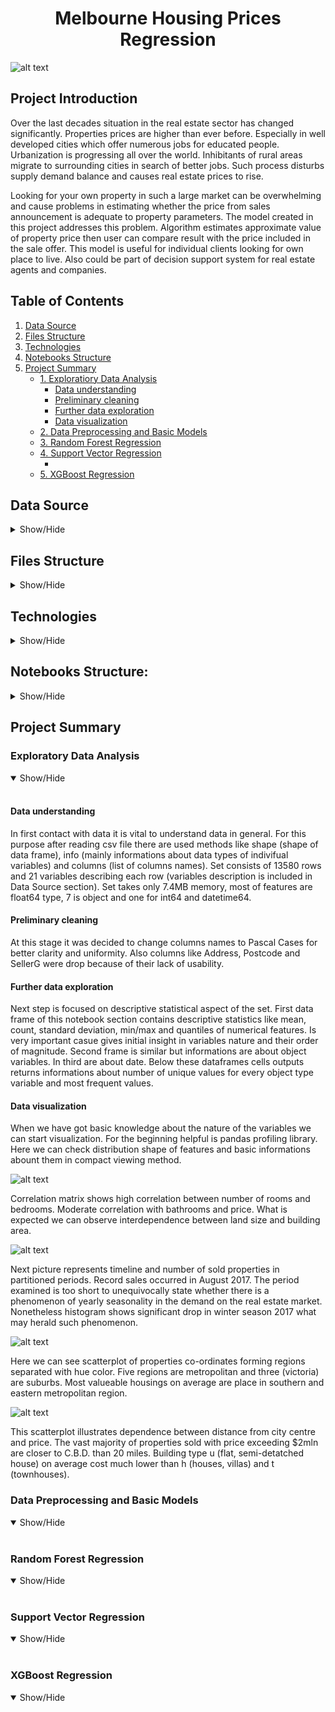 <h1 align='center'>Melbourne Housing Prices Regression</h1>

![alt text](https://github.com/vanquies/HousingPrices/blob/master/Images/Melbourne.png)

## Project Introduction

Over the last decades situation in the real estate sector has changed significantly. Properties prices are higher than ever before. 
Especially in well developed cities which offer numerous jobs for educated people. Urbanization is progressing all over the world. 
Inhibitants of rural areas migrate to surrounding cities in search of better jobs. Such process disturbs supply demand balance and causes real estate prices to rise.
<br>

Looking for your own property in such a large market can be overwhelming and cause problems in estimating whether the price from sales announcement 
is adequate to property parameters. The model created in this project addresses this problem. Algorithm estimates approximate value of property price 
then user can compare result with the price included in the sale offer. This model is useful for individual clients looking for own place to live. 
Also could be part of decision support system for real estate agents and companies. 

## Table of Contents

1. [ Data Source ](#Data_Source)
2. [ Files Structure ](#Files_Structure)
3. [ Technologies ](#Technologies)    
4. [ Notebooks Structure ](#Notebooks_Structure)
4. [ Project Summary ](#Project_Summary)
   * [ 1. Exploratiory Data Analysis ](#EDA)
       * [ Data understanding ](#Data_Understanding)
       * [ Preliminary cleaning ](#Preliminary_Cleaning)
       * [ Further data exploration ](#Further_Data_Exploration)
       * [ Data visualization ](#Data_Visualization)
   * [ 2. Data Preprocessing and Basic Models ](#DPandBM) 
   * [ 3. Random Forest Regression ](#RFR)
   * [ 4. Support Vector Regression ](#SVR)
       * [  ](#)
   * [ 5. XGBoost Regression ](#XGB)

## Data Source
<details>
<a name="Data_Source"></a>
<summary>Show/Hide</summary>
<br>

Whole project is based on [dataset](https://www.kaggle.com/datasets/dansbecker/melbourne-housing-snapshot) named Melourne Housing Snapshot from kaggle.com. 
This csv file is a snapshot of a [dataset created by Tony Pino](https://www.kaggle.com/datasets/anthonypino/melbourne-housing-market). Data was scraped from 
publicly available results posted every week from Domain.com.au and cleaned. The dataset includes Address, Type of Real estate, Suburb, Method of Selling, 
Rooms, Price, Real Estate Agent, Date of Sale and distance from C.B.D (central business district). 

### Features description:

Rooms: Number of rooms

Price: Price in dollars

Method: S - property sold; SP - property sold prior; PI - property passed in; PN - sold prior not disclosed; SN - sold not disclosed; NB - no bid; VB - vendor bid; W - withdrawn prior to auction; SA - sold after auction; SS - sold after auction price not disclosed. N/A - price or highest bid not available.

Type: br - bedroom(s); h - house,cottage,villa, semi,terrace; u - unit, duplex; t - townhouse; dev site - development site; o res - other residential.

SellerG: Real Estate Agent

Date: Date sold

Distance: Distance from CBD

Regionname: General Region (West, North West, North, North east …etc)

Propertycount: Number of properties that exist in the suburb.

Bedroom2 : Scraped # of Bedrooms (from different source)

Bathroom: Number of Bathrooms

Car: Number of carspots

Landsize: Land Size

BuildingArea: Building Size

CouncilArea: Governing council for the area
</details>

## Files Structure
<details>
<a name="Files_Structure"></a>
<summary>Show/Hide</summary>
<br>
    
* <strong>[ Data ](https://github.com/vanquies/HousingPrices/tree/master/Data)</strong>: folder containing all data files
    * <strong>HousingCleaned.csv</strong>: data after cleaning
    * <strong>PreparedFeatures.csv</strong>: dataframe of variables (columns names needed in feature importance check)
    * <strong>X_test.csv</strong>: features of test data
    * <strong>X_train.csv</strong>: features of training data
    * <strong>melb_data.csv</strong>: raw imported data from kaggle
    * <strong>y_test.csv</strong>: labels of test data
    * <strong>y_train.csv</strong>: labels of training data
* <strong>[ Images ](https://github.com/vanquies/HousingPrices/tree/master/Images)</strong>: folder with images used for README
* <strong>[ Models ](https://github.com/vanquies/HousingPrices/tree/master/Models)</strong>: folder containing saved models
* <strong>[ Workspace ](https://github.com/vanquies/HousingPrices/tree/master/Workspace)</strong>: folder containing all notebooks created in this project
    * <strong>01_ExploratoryDataAnalysis.ipynb</strong>
    * <strong>02_DataPreprocessing&BasicModels.ipynb</strong>
    * <strong>03_RandomForrestRegression.ipynb</strong>
    * <strong>04_SupportVectorRegression.ipynb</strong>
    * <strong>05_XGBoostRegression.ipynb</strong>
    * <strong>Functions.ipynb</strong>
</details>

## Technologies
<details>
<a name="Technologies"></a>
<summary>Show/Hide</summary>
<br>

* <strong>Matplotlib</strong>
* <strong>Numpy</strong>
* <strong>Pandas</strong>
* <strong>Python</strong>
* <strong>Scikit-Learn</strong>
* <strong>Seaborn</strong>
* <strong>XGBoost</strong>
</details>

## Notebooks Structure:
<details>
<a name="Notebooks_Structure"></a>
<summary>Show/Hide</summary>
<br>
    
1. [Exploratory Data Analysis](https://nbviewer.org/github/vanquies/HousingPrices/blob/master/Workspace/01_ExploratoryDataAnalysis.ipynb)
   * 1.1 Imports
   * 1.2 Data understanding
   * 1.3 Preliminary cleaning
   * 1.4 Further data exploration
   * 1.5 Data visualization

2. [Data Preprocessing and Basic Models](https://nbviewer.org/github/vanquies/HousingPrices/blob/master/Workspace/02_DataPreprocessing%26BasicModels.ipynb)
   * 2.1 Imports
   * 2.2 Data preprocessing
   * 2.3 Basic models training

3. [Random Forest Regression](https://nbviewer.org/github/vanquies/HousingPrices/blob/master/Workspace/03_RandomForestRegression.ipynb)
   * 3.1 Imports
   * 3.2 Learning process visualization
   * 3.3 Hyperparameters tuning
   * 3.4 Tuned model evaluation

4. [Support Vector Regression](https://nbviewer.org/github/vanquies/HousingPrices/blob/master/Workspace/04_SupportVectorRegression.ipynb)
   * 4.1 Imports
   * 4.2 Learning process visualization
   * 4.3 Hyperparameters tuning
   * 4.4 Tuned model evaluation
    
5. [XGBoost Regression](https://nbviewer.org/github/vanquies/HousingPrices/blob/master/Workspace/05_XGBoostRegression.ipynb)
    * 5.1 Imports
    * 5.2 Ploting learning curve, model scalability and performance
    * 5.3 Hyperparameter tuning
    * 5.4 Tuned model evaluation
    * 5.5 Back to real prices
</details>  
   
<a name="Project_Summary"></a>
## Project Summary


<a name="EDA"></a>
### Exploratory Data Analysis
<details open>
<summary>Show/Hide</summary>
<br>

<a name="Data_Understanding"></a>
#### Data understanding

In first contact with data it is vital to understand data in general. For this purpose after reading csv file there are used methods like shape (shape of data frame), 
info (mainly informations about data types of indivifual variables) and columns (list of columns names). Set consists of 13580 rows and 21 variables describing 
each row (variables description is included in Data Source section). Set takes only 7.4MB memory, most of features are float64 type, 7 is object and one for 
int64 and datetime64.
<br>

<a name="Preliminary_Cleaning"></a>
#### Preliminary cleaning

At this stage it was decided to change columns names to Pascal Cases for better clarity and uniformity. Also columns like Address, Postcode and SellerG 
were drop because of their lack of usability.
<br>

<a name="Further_Data_Exploration"></a>
#### Further data exploration

Next step is focused on descriptive statistical aspect of the set. First data frame of this notebook section contains descriptive statistics like mean, count, 
standard deviation, min/max and quantiles of numerical features. Is very important casue gives initial insight in variables nature and their order of magnitude. 
Second frame is similar but informations are about object variables. In third are about date. Below these dataframes cells outputs returns informations about 
number of unique values for every object type variable and most frequent values. 
<br>

<a name="Data_Visualization"></a>
#### Data visualization

When we have got basic knowledge about the nature of the variables we can start visualization. For the beginning helpful is pandas profiling library. 
Here we can check distribution shape of features and basic informations abount them in compact viewing method. <br>

![alt text](https://github.com/vanquies/HousingPrices/blob/master/Images/01_1.png)

Correlation matrix shows high correlation between number of rooms and bedrooms. Moderate correlation with bathrooms and price. What is expected we can observe 
interdependence between land size and building area. <br>

![alt text](https://github.com/vanquies/HousingPrices/blob/master/Images/01_2.png)

Next picture represents timeline and number of sold properties in partitioned periods. Record sales occurred in August 2017. 
The period examined is too short to unequivocally state whether there is a phenomenon of yearly seasonality in the demand on 
the real estate market. Nonetheless histogram shows significant drop in winter season 2017 what may herald such phenomenon. <br>

![alt text](https://github.com/vanquies/HousingPrices/blob/master/Images/01_3.png)

Here we can see scatterplot of properties co-ordinates forming regions separated with hue color. Five regions are metropolitan and three (victoria) are suburbs.
Most valueable housings on average are place in southern and eastern metropolitan region. <br>

![alt text](https://github.com/vanquies/HousingPrices/blob/master/Images/01_4.png)

This scatterplot illustrates dependence between distance from city centre and price. The vast majority of properties sold with price exceeding $2mln are closer 
to C.B.D. than 20 miles. Building type u (flat, semi-detatched house) on average cost much lower than h (houses, villas) and t (townhouses). <br> 
</details>

<a name="DPandBM"></a>
### Data Preprocessing and Basic Models
<details open>
<summary>Show/Hide</summary>
<br>

</details>

<a name="RFR"></a>
### Random Forest Regression
<details open>
<summary>Show/Hide</summary>
<br>

</details>

</details>

<a name="SVR"></a>
### Support Vector Regression
<details open>
<summary>Show/Hide</summary>
<br>

</details>

</details>

<a name="XGB"></a>
### XGBoost Regression
<details open>
<summary>Show/Hide</summary>
<br>

</details>





















